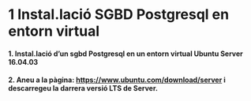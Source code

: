 # 1 Instal.lació SGBD Postgresql en entorn virtual
#### 1. Instal.lació d’un sgbd Postgresql en un entorn virtual Ubuntu Server 16.04.03
#### 2. Aneu a la pàgina: https://www.ubuntu.com/download/server i descarregeu la darrera versió LTS de Server.

